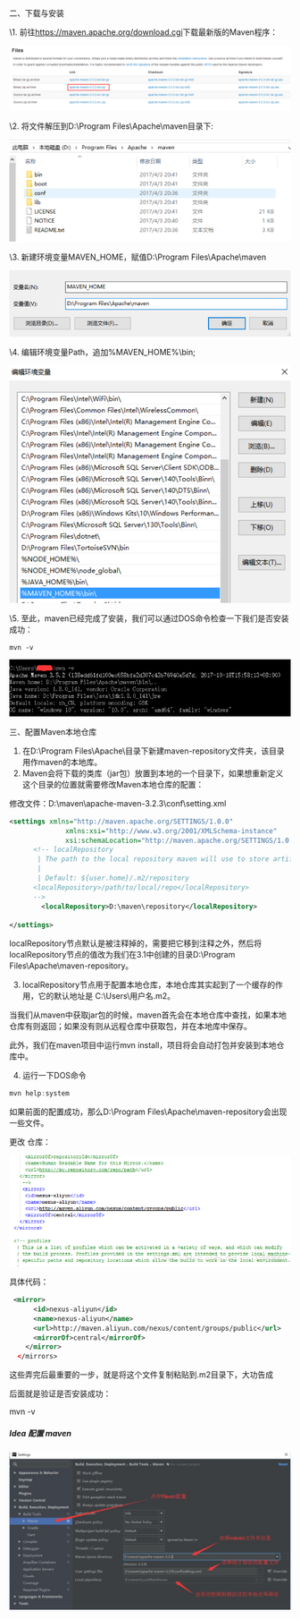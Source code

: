 二、下载与安装

\1. 前往<https://maven.apache.org/download.cgi>下载最新版的Maven程序：

![img](assets/222300-20171115111910827-89242625.png)

\2. 将文件解压到D:\Program Files\Apache\maven目录下:

![img](assets/222300-20171115112318827-1491122795.png)

\3. 新建环境变量MAVEN_HOME，赋值D:\Program Files\Apache\maven

![img](assets/222300-20171115112815765-896964763.png)

\4. 编辑环境变量Path，追加%MAVEN_HOME%\bin\;

![img](assets/222300-20171115113037859-1518039865.png)

\5. 至此，maven已经完成了安装，我们可以通过DOS命令检查一下我们是否安装成功：

```
mvn -v
```

![img](assets/222300-20171115114255749-1786317239.png)

三、配置Maven本地仓库

1. 在D:\Program Files\Apache\目录下新建maven-repository文件夹，该目录用作maven的本地库。
2. Maven会将下载的类库（jar包）放置到本地的一个目录下，如果想重新定义这个目录的位置就需要修改Maven本地仓库的配置：

修改文件：D:\maven\apache-maven-3.2.3\conf\setting.xml

```xml
<settings xmlns="http://maven.apache.org/SETTINGS/1.0.0" 
              xmlns:xsi="http://www.w3.org/2001/XMLSchema-instance" 
              xsi:schemaLocation="http://maven.apache.org/SETTINGS/1.0.0 http://maven.apache.org/xsd/settings-1.0.0.xsd">
      <!-- localRepository
       | The path to the local repository maven will use to store artifacts.
       |
       | Default: ${user.home}/.m2/repository
      <localRepository>/path/to/local/repo</localRepository>
      -->
        <localRepository>D:\maven\repository</localRepository>

</settings>
```

localRepository节点默认是被注释掉的，需要把它移到注释之外，然后将localRepository节点的值改为我们在3.1中创建的目录D:\Program Files\Apache\maven-repository。

3. localRepository节点用于配置本地仓库，本地仓库其实起到了一个缓存的作用，它的默认地址是 C:\Users\用户名.m2。

当我们从maven中获取jar包的时候，maven首先会在本地仓库中查找，如果本地仓库有则返回；如果没有则从远程仓库中获取包，并在本地库中保存。

此外，我们在maven项目中运行mvn install，项目将会自动打包并安装到本地仓库中。

4. 运行一下DOS命令

```c
mvn help:system
```

如果前面的配置成功，那么D:\Program Files\Apache\maven-repository会出现一些文件。



更改 仓库：



![img](assets/2018073123402453.png)



 具体代码：

```xml
 <mirror>      
      <id>nexus-aliyun</id>    
      <name>nexus-aliyun</name>  
      <url>http://maven.aliyun.com/nexus/content/groups/public</url>    
      <mirrorOf>central</mirrorOf>      
    </mirror> 
  </mirrors>
```





这些弄完后最重要的一步，就是将这个文件复制粘贴到.m2目录下，大功告成

后面就是验证是否安装成功：

mvn -v



##### Idea 配置 maven



![éç½®maven](assets/20160520145500957)